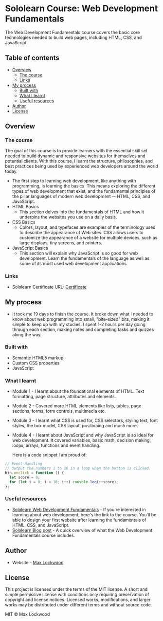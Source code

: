 # Sololearn Course: Web Development Fundamentals

The Web Development Fundamentals course covers the basic core technologies needed to build web pages, including HTML, CSS, and JavaScript.

## Table of contents

- [Overview](#overview)
  - [The course](#the-course)
  - [Links](#links)
- [My process](#my-process)
  - [Built with](#built-with)
  - [What I learnt](#what-i-learnt)
  - [Useful resources](#useful-resources)
- [Author](#author)
- [License](#license)

## Overview

### The course

The goal of this course is to provide learners with the essential skill set needed to build dynamic and responsive websites for themselves and potential clients. With this course, I learnt the structure, philosophies, and best practices being used by experienced web developers around the world today.

- The first step to learning web development, like anything with programming, is learning the basics. This means exploring the different types of web development that exist, and the fundamental principles of the pillar languages of modern web development -- HTML, CSS, and JavaScript.
- HTML Basics
  - This section delves into the fundamentals of HTML and how it underpins the websites you use on a daily basis.
- CSS Basics
  - Colors, layout, and typefaces are examples of the terminology used to describe the appearance of Web sites. CSS allows users to customize the appearance of a website for multiple devices, such as large displays, tiny screens, and printers.
- JavaScript Basics
  - This section will explain why JavaScript is so good for web development. Learn the fundamentals of the language as well as some of its most used web development applications.

### Links

- Sololearn Certificate URL: [Certificate](https://www.sololearn.com/Certificate/1141-18946995/pdf)

## My process

- It took me 19 days to finish the course. It broke down what I needed to know about web programming into small, "bite-sized" bits, making it simple to keep up with my studies. I spent 1-2 hours per day going through each section, making notes and completing tasks and quizzes along the way.

### Built with

- Semantic HTML5 markup
- Custom CSS properties
- JavaScript

### What I learnt

- Module 1 - I learnt about the foundational elements of HTML. Text formatting, page structure, attributes and elements.
- Module 2 - Covered more HTML elements like lists, tables, page sections, forms, form controls, multimedia etc.
- Module 3 - I learnt what CSS is used for, CSS selectors, styling text, font styles, the box model, CSS layout, positioning and much more.
- Module 4 - I learnt about JavaScript and why JavaScript is so ideal for web development. It covered variables, basic math, decision making, loops, arrays, functions and event handling.

  Here is a code snippet I am proud of:

```js
// Event Handling
// Output the numbers 1 to 10 in a loop when the button is clicked.
btn.onclick = function () {
  let score = 0;
  for (let i = 0; i < 10; i++) console.log(++score);
};
```

### Useful resources

- [Sololearn Web Development Fundamentals](https://www.sololearn.com/learning/1141) - If you're interested in learning about web development, here's the link to the course. You'll be able to design your first website after learning the fundamentals of HTML, CSS, and JavaScript.
- [Sololearn Blog post](https://www.sololearn.com/blog/226) - A quick overview of what the Web Development Fundamentals course includes.

## Author

- Website - [Max Lockwood](https://www.maxlockwood.uk/)

## License

This project is licensed under the terms of the MIT license. A short and simple permissive license with conditions only requiring preservation of copyright and license notices. Licensed works, modifications, and larger works may be distributed under different terms and without source code.

MIT &#169; Max Lockwood
